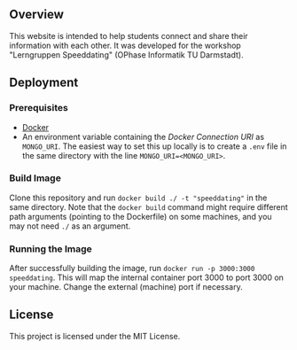 ## Overview

This website is intended to help students connect and share their information with each other. It was developed for the workshop "Lerngruppen Speeddating" (OPhase Informatik TU Darmstadt).

## Deployment

### Prerequisites

- [Docker](https://www.docker.com/get-started)
- An environment variable containing the *Docker Connection URI* as `MONGO_URI`. The easiest way to set this up locally is to create a `.env` file in the same directory with the line `MONGO_URI=<MONGO_URI>`.

### Build Image

Clone this repository and run `docker build ./ -t "speeddating"` in the same directory. Note that the `docker build` command might require different path arguments (pointing to the Dockerfile) on some machines, and you may not need `./` as an argument.

### Running the Image

After successfully building the image, run `docker run -p 3000:3000 speeddating`. This will map the internal container port 3000 to port 3000 on your machine. Change the external (machine) port if necessary.

## License

This project is licensed under the MIT License.
